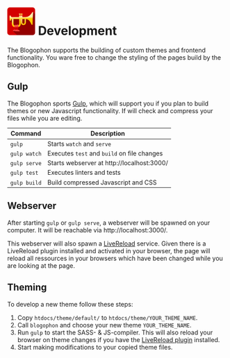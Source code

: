 ![Blogophon -](blogophon.png) Development
===========

The Blogophon supports the building of custom themes and frontend functionality. You ware free to change the styling of the pages build by the Blogophon.

Gulp
----

The Blogophon sports [Gulp](http://gulpjs.com/), which will support you if you plan to build themes or new Javascript functionality. If will check and compress your files while you are editing.

| Command      | Description                                 |
|--------------|---------------------------------------------|
| `gulp`       | Starts `watch` and `serve`                  |
| `gulp watch` | Executes `test` and `build` on file changes |
| `gulp serve` | Starts webserver at http://localhost:3000/  |
| `gulp test`  | Executes linters and tests                  |
| `gulp build` | Build compressed Javascript and CSS         |

Webserver
---------

After starting `gulp` or `gulp serve`, a webserver will be spawned on your computer. It will be reachable via http://localhost:3000/.

This webserver will also spawn a [LiveReload](http://livereload.com/) service. Given there is a LiveReload plugin installed and activated in your browser, the page will reload all ressources in your browsers which have been changed while you are looking at the page.

Theming
-------

To develop a new theme follow these steps:

1. Copy `htdocs/theme/default/` to `htdocs/theme/YOUR_THEME_NAME`.
1. Call `blogophon` and choose your new theme `YOUR_THEME_NAME`.
1. Run `gulp` to start the SASS- & JS-compiler. This will also reload your browser on theme changes if you have the [LiveReload plugin](http://livereload.com/extensions/) installed.
1. Start making modifications to your copied theme files.

